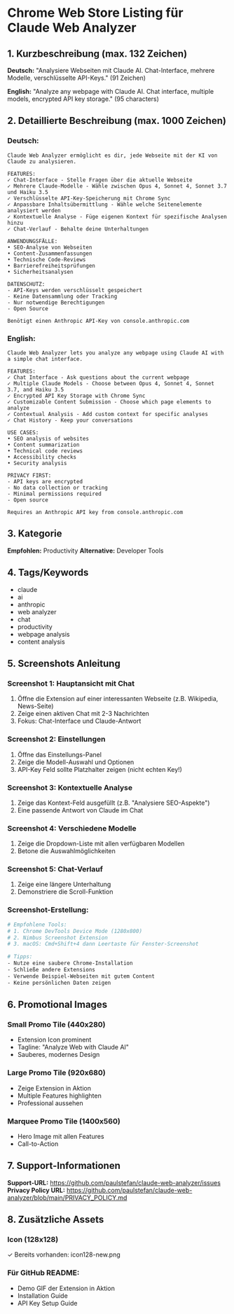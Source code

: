 # Chrome Web Store Listing für Claude Web Analyzer

## 1. Kurzbeschreibung (max. 132 Zeichen)
**Deutsch:** "Analysiere Webseiten mit Claude AI. Chat-Interface, mehrere Modelle, verschlüsselte API-Keys."
(91 Zeichen)

**English:** "Analyze any webpage with Claude AI. Chat interface, multiple models, encrypted API key storage."
(95 characters)

## 2. Detaillierte Beschreibung (max. 1000 Zeichen)

### Deutsch:
```
Claude Web Analyzer ermöglicht es dir, jede Webseite mit der KI von Claude zu analysieren. 

FEATURES:
✓ Chat-Interface - Stelle Fragen über die aktuelle Webseite
✓ Mehrere Claude-Modelle - Wähle zwischen Opus 4, Sonnet 4, Sonnet 3.7 und Haiku 3.5
✓ Verschlüsselte API-Key-Speicherung mit Chrome Sync
✓ Anpassbare Inhaltsübermittlung - Wähle welche Seitenelemente analysiert werden
✓ Kontextuelle Analyse - Füge eigenen Kontext für spezifische Analysen hinzu
✓ Chat-Verlauf - Behalte deine Unterhaltungen

ANWENDUNGSFÄLLE:
• SEO-Analyse von Webseiten
• Content-Zusammenfassungen
• Technische Code-Reviews
• Barrierefreiheitsprüfungen
• Sicherheitsanalysen

DATENSCHUTZ:
- API-Keys werden verschlüsselt gespeichert
- Keine Datensammlung oder Tracking
- Nur notwendige Berechtigungen
- Open Source

Benötigt einen Anthropic API-Key von console.anthropic.com
```

### English:
```
Claude Web Analyzer lets you analyze any webpage using Claude AI with a simple chat interface.

FEATURES:
✓ Chat Interface - Ask questions about the current webpage
✓ Multiple Claude Models - Choose between Opus 4, Sonnet 4, Sonnet 3.7, and Haiku 3.5
✓ Encrypted API Key Storage with Chrome Sync
✓ Customizable Content Submission - Choose which page elements to analyze
✓ Contextual Analysis - Add custom context for specific analyses
✓ Chat History - Keep your conversations

USE CASES:
• SEO analysis of websites
• Content summarization
• Technical code reviews
• Accessibility checks
• Security analysis

PRIVACY FIRST:
- API keys are encrypted
- No data collection or tracking
- Minimal permissions required
- Open source

Requires an Anthropic API key from console.anthropic.com
```

## 3. Kategorie
**Empfohlen:** Productivity
**Alternative:** Developer Tools

## 4. Tags/Keywords
- claude
- ai
- anthropic
- web analyzer
- chat
- productivity
- webpage analysis
- content analysis

## 5. Screenshots Anleitung

### Screenshot 1: Hauptansicht mit Chat
1. Öffne die Extension auf einer interessanten Webseite (z.B. Wikipedia, News-Seite)
2. Zeige einen aktiven Chat mit 2-3 Nachrichten
3. Fokus: Chat-Interface und Claude-Antwort

### Screenshot 2: Einstellungen
1. Öffne das Einstellungs-Panel
2. Zeige die Modell-Auswahl und Optionen
3. API-Key Feld sollte Platzhalter zeigen (nicht echten Key!)

### Screenshot 3: Kontextuelle Analyse
1. Zeige das Kontext-Feld ausgefüllt (z.B. "Analysiere SEO-Aspekte")
2. Eine passende Antwort von Claude im Chat

### Screenshot 4: Verschiedene Modelle
1. Zeige die Dropdown-Liste mit allen verfügbaren Modellen
2. Betone die Auswahlmöglichkeiten

### Screenshot 5: Chat-Verlauf
1. Zeige eine längere Unterhaltung
2. Demonstriere die Scroll-Funktion

### Screenshot-Erstellung:
```bash
# Empfohlene Tools:
# 1. Chrome DevTools Device Mode (1280x800)
# 2. Nimbus Screenshot Extension
# 3. macOS: Cmd+Shift+4 dann Leertaste für Fenster-Screenshot

# Tipps:
- Nutze eine saubere Chrome-Installation
- Schließe andere Extensions
- Verwende Beispiel-Webseiten mit gutem Content
- Keine persönlichen Daten zeigen
```

## 6. Promotional Images

### Small Promo Tile (440x280)
- Extension Icon prominent
- Tagline: "Analyze Web with Claude AI"
- Sauberes, modernes Design

### Large Promo Tile (920x680)
- Zeige Extension in Aktion
- Multiple Features highlighten
- Professional aussehen

### Marquee Promo Tile (1400x560)
- Hero Image mit allen Features
- Call-to-Action

## 7. Support-Informationen

**Support-URL:** https://github.com/paulstefan/claude-web-analyzer/issues
**Privacy Policy URL:** https://github.com/paulstefan/claude-web-analyzer/blob/main/PRIVACY_POLICY.md

## 8. Zusätzliche Assets

### Icon (128x128)
✓ Bereits vorhanden: icon128-new.png

### Für GitHub README:
- Demo GIF der Extension in Aktion
- Installation Guide
- API Key Setup Guide